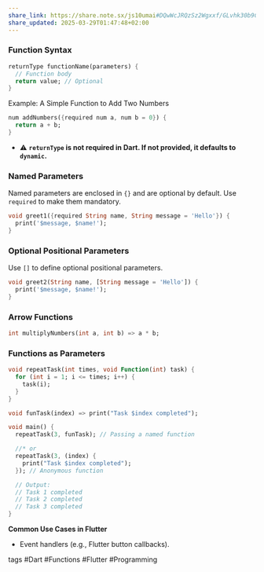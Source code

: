 ```yaml
---
share_link: https://share.note.sx/js10umai#DQwWcJRQzSz2Wgxxf/GLvhk30b9CZOGn+ghG6qxxBEY
share_updated: 2025-03-29T01:47:48+02:00
---
```



### Function Syntax

```dart
returnType functionName(parameters) {
  // Function body
  return value; // Optional
}

```

Example: A Simple Function to Add Two Numbers

```dart
num addNumbers({required num a, num b = 0}) {
  return a + b;
}
```

- ⚠️ **`returnType` is not required in Dart. If not provided, it defaults to `dynamic`.**
### Named Parameters

Named parameters are enclosed in `{}` and are optional by default. Use `required` to make them mandatory.

```dart
void greet1({required String name, String message = 'Hello'}) {
  print('$message, $name!');
}
```

### Optional Positional Parameters

Use `[]` to define optional positional parameters.

```dart
void greet2(String name, [String message = 'Hello']) {
  print('$message, $name!');
}
```

### Arrow Functions

```dart
int multiplyNumbers(int a, int b) => a * b;
```

### Functions as Parameters

```dart
void repeatTask(int times, void Function(int) task) {
  for (int i = 1; i <= times; i++) {
    task(i);
  }
}

void funTask(index) => print("Task $index completed");

void main() {
  repeatTask(3, funTask); // Passing a named function

  //* or
  repeatTask(3, (index) {
    print("Task $index completed");
  }); // Anonymous function

  // Output:
  // Task 1 completed
  // Task 2 completed
  // Task 3 completed
}
```

**Common Use Cases in Flutter**
- Event handlers (e.g., Flutter button callbacks).


tags #Dart #Functions #Flutter #Programming